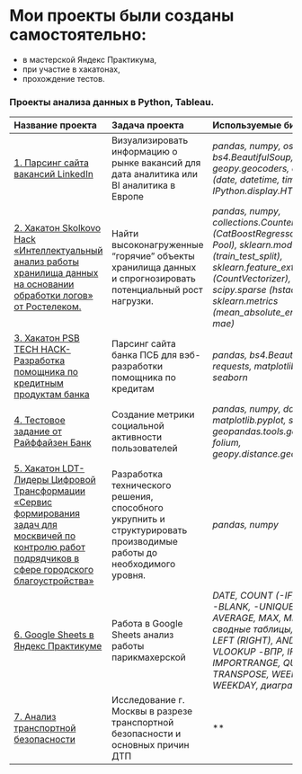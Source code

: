 # Мои проекты были созданы самостоятельно:
- в мастерской Яндекс Практикума, 
- при участие в хакатонах,
- прохождение тестов.
### Проекты анализа данных в Python, Tableau.

| Название проекта | Задача проекта | Используемые библиотеки |
| :-------------------- | :---------------------|:---------------------------|
| [1. Парсинг сайта вакансий LinkedIn](https://github.com/Liliyanr/OtherProjects/tree/main/1.%20Parsing_LikedIn)| Визуализировать информацию о рынке вакансий для дата аналитика или BI аналитика в Европе | *pandas, numpy, os, bs4.BeautifulSoup, requests, geopy.geocoders, datetime (date, datetime, timedelta), IPython.display.HTML* |
| [2. Хакатон Skolkovo Hack «Интеллектуальный анализ работы хранилища данных на основании обработки логов» от Ростелеком.](https://github.com/Liliyanr/OtherProjects/tree/main/2.%20Skolkovo_Hack)| Найти высоконагруженные “горячие” объекты хранилища данных и спрогнозировать потенциальный рост нагрузки. | *pandas, numpy, collections.Counter, catboost (CatBoostRegressor, cv, Pool), sklearn.model_selection (train_test_split), sklearn.feature_extraction.text (CountVectorizer), scipy.sparse (hstack), sklearn.metrics (mean_absolute_error as mae)* |
| [3. Хакатон PSB TECH HACK- Разработка помощника по кредитным продуктам банка](https://github.com/Liliyanr/OtherProjects/tree/main/3.%20PSB%20TECH%20HACK)| Парсинг сайта банка ПСБ для вэб-разработки помощника по кредитам | *pandas, bs4.BeautifulSoup, requests, matplotlib.pyplot, seaborn* |
| [4. Тестовое задание от Райффайзен Банк](https://github.com/Liliyanr/OtherProjects/tree/main/4.%20Test_Raiffeisen)| Создание метрики социальной активности пользователей | *pandas, numpy, datetime, matplotlib.pyplot, seaborn, geopandas.tools.geocode, folium, geopy.distance.geodesic* |
| [5. Хакатон LDT- Лидеры Цифровой Трансформации «Сервис формирования задач для москвичей по контролю работ подрядчиков в сфере городского благоустройства»](https://github.com/Liliyanr/OtherProjects/tree/main/LDT_Hack)| Разработка технического решения, способного укрупнить и структурировать производимые работы до необходимого уровня. | *pandas, numpy* |
| [6. Google Sheets в Яндекс Практикуме](https://github.com/Liliyanr/OtherProjects/tree/main/6.%20Excel)| Работа в Google Sheets анализ работы парикмахерской | *DATE, COUNT (-IF, -IFS, -A, -BLANK, -UNIQUE), AVERAGE, MAX, MIN, SUM, сводные таблицы, VALUE, LEFT (RIGHT), AND, OR, IF, VLOOKUP -ВПР, IFERROR, IMPORTRANGE, QUERY, TRANSPOSE, WEEKNUM, WEEKDAY, диаграммы* |
| [7. Анализ транспортной безопасности]()| Исследование г. Москвы в разрезе транспортной безопасности и основных причин ДТП | ** |
